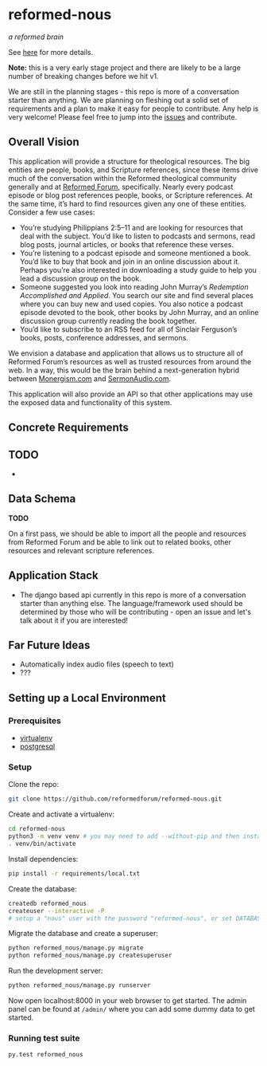 # reformed-nous

*a reformed brain*

See [here](http://reformed.tech/2016/07/developing-a-common-brain-for-our-systems/) for more details.

**Note:** this is a very early stage project and there are likely to be a large number of breaking changes before we hit v1.

We are still in the planning stages - this repo is more of a conversation starter than anything. We are planning on fleshing out a solid set of requirements and a plan to make it easy for people to contribute. Any help is very welcome! Please feel free to jump into the [issues](https://github.com/reformedforum/reformed-nous/issues) and contribute.

## Overall Vision

This application will provide a structure for theological resources. The big entities are people, books, and Scripture references, since these items drive much of the conversation within the Reformed theological community generally and at [Reformed Forum](http://reformedforum.org), specifically. Nearly every podcast episode or blog post references people, books, or Scripture references. At the same time, it’s hard to find resources given any one of these entities. Consider a few use cases:

* You’re studying Philippians 2:5–11 and are looking for resources that deal with the subject. You’d like to listen to podcasts and sermons, read blog posts, journal articles, or books that reference these verses.
* You’re listening to a podcast episode and someone mentioned a book. You’d like to buy that book and join in an online discussion about it. Perhaps you’re also interested in downloading a study guide to help you lead a discussion group on the book.
* Someone suggested you look into reading John Murray’s *Redemption Accomplished and Applied*. You search our site and find several places where you can buy new and used copies. You also notice a podcast episode devoted to the book, other books by John Murray, and an online discussion group currently reading the book together.
* You’d like to subscribe to an RSS feed for all of Sinclair Ferguson’s books, posts, conference addresses, and sermons.

We envision a database and application that allows us to structure all of Reformed Forum’s resources as well as trusted resources from around the web. In a way, this would be the brain behind a next-generation hybrid between [Monergism.com](http://www.monergism.com) and [SermonAudio.com](http://www.sermonaudio.com).

This application will also provide an API so that other applications may use the exposed data and functionality of this system.

## Concrete Requirements

**TODO**
 - 
 - 

## Data Schema

**TODO**

On a first pass, we should be able to import all the people and resources from Reformed Forum and be able to link out to related books, other resources and relevant scripture references.

## Application Stack

 - The django based api currently in this repo is more of a conversation starter than anything else. The language/framework used should be determined by those who will be contributing - open an issue and let's talk about it if you are interested!

## Far Future Ideas

 - Automatically index audio files (speech to text)
 - ???

## Setting up a Local Environment

### Prerequisites
- [virtualenv](https://virtualenv.pypa.io/en/latest/)
- [postgresql](http://www.postgresql.org/)

### Setup
Clone the repo:
```bash
git clone https://github.com/reformedforum/reformed-nous.git
```

Create and activate a virtualenv:

```bash
cd reformed-nous
python3 -m venv venv # you may need to add --without-pip and then install pip on some versions of Ubuntu
. venv/bin/activate
```
Install dependencies:

```bash
pip install -r requirements/local.txt
```
Create the database:

```bash
createdb reformed_nous
createuser --interactive -P
# setup a "nous" user with the password "reformed-nous", or set DATABASE_URL with your user, pass and db
```

Migrate the database and create a superuser:
```bash
python reformed_nous/manage.py migrate
python reformed_nous/manage.py createsuperuser
```

Run the development server:
```bash
python reformed_nous/manage.py runserver
```

Now open localhost:8000 in your web browser to get started.
The admin panel can be found at `/admin/` where you can add some dummy data to get started.

### Running test suite

```bash
py.test reformed_nous
```
